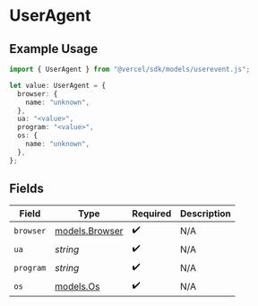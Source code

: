 # UserAgent

## Example Usage

```typescript
import { UserAgent } from "@vercel/sdk/models/userevent.js";

let value: UserAgent = {
  browser: {
    name: "unknown",
  },
  ua: "<value>",
  program: "<value>",
  os: {
    name: "unknown",
  },
};
```

## Fields

| Field                                  | Type                                   | Required                               | Description                            |
| -------------------------------------- | -------------------------------------- | -------------------------------------- | -------------------------------------- |
| `browser`                              | [models.Browser](../models/browser.md) | :heavy_check_mark:                     | N/A                                    |
| `ua`                                   | *string*                               | :heavy_check_mark:                     | N/A                                    |
| `program`                              | *string*                               | :heavy_check_mark:                     | N/A                                    |
| `os`                                   | [models.Os](../models/os.md)           | :heavy_check_mark:                     | N/A                                    |